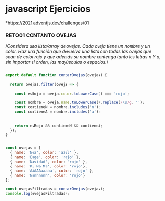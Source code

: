 # javascript Ejercicios
*https://2021.adventjs.dev/challenges/01

### RETO01 CONTANTO OVEJAS

/*Considera una lista/array de ovejas. Cada oveja tiene un nombre y un color. Haz una función que devuelva una lista con todas las ovejas que sean de color rojo y que además su nombre contenga tanto las letras n Y a, sin importar el orden, las mayúsculas o espacios.*/

```js

export default function contarOvejas(ovejas) {
 
  return ovejas.filter(oveja => {
    
    const esRojo = oveja.color.toLowerCase() === 'rojo';
   
    const nombre = oveja.name.toLowerCase().replace(/\s/g, '');
    const contieneN = nombre.includes('n');
    const contieneA = nombre.includes('a');
    
    
    return esRojo && contieneN && contieneA;
  });
}


const ovejas = [
  { name: 'Noa', color: 'azul' },
  { name: 'Euge', color: 'rojo' },
  { name: 'Navidad', color: 'rojo' },
  { name: 'Ki Na Ma', color: 'rojo'},
  { name: 'AAAAAaaaaa', color: 'rojo' },
  { name: 'Nnnnnnnn', color: 'rojo'}
];

const ovejasFiltradas = contarOvejas(ovejas);
console.log(ovejasFiltradas);
